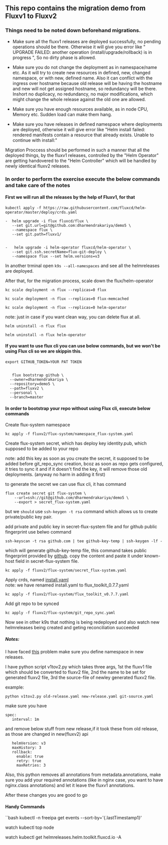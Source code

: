 ## This repo contains the migration demo from Fluxv1 to Fluxv2

### Things need to be noted down beforehand migrations.	
   - Make sure all the fluxv1 releases are deployed successfully, no pending operations should be there. Otherwise it will give you error like " UPGRADE FAILED:        another operation (install/upgrade/rollback) is in progress ", So no dirty phase is allowed.	
   	
   - Make sure you do not change the deployment as in namespace/name etc. As it will try to create new resources in defined, new, changed namespace, or with new,      defined name. Also it can conflict with the ingress over hostname because old release will be having the hostname and new will not get assigned hostname, so      redundancy will be there. Inshort no duplicacy, no redundancy, no major modifications, which might change the whole release against the old one are allowed.	
   
   - Make sure you have enough resources available, as in node CPU, Memory etc. Sudden load can make them hang.	
   
   - Make sure you have releases in defined namespace where deployments are deployed, otherwise it will give error like	
   	"Helm install failed: rendered manifests contain a resource that already exists. Unable to continue with install:"	
   	
Migration Proccess should be performed in such a manner that all the deployed things, by the fluxv1 releases, controlled by the "Helm Operator" are getting handovered to the "Helm Controller" which will be handled by newly identical fluxv2 releases.	


### In order to perform the exercise execute the below commands and take care of the notes

#### First we will run all the releases by the help of Fluxv1, for that

```
kubectl apply -f https://raw.githubusercontent.com/fluxcd/helm-operator/master/deploy/crds.yaml
```

```
-  helm upgrade -i flux fluxcd/flux \
   --set git.url=git@github.com:dharmendrakariya/demo5 \
   --namespace flux \
   --set git.path=fluxv1/


-   helm upgrade -i helm-operator fluxcd/helm-operator \
   --set git.ssh.secretName=flux-git-deploy \
   --namespace flux --set helm.versions=v3

```

In another trminal open ```k9s --all-namespaces``` and see all the helmreleases are deployed.

After that, for the migration process, scale down the flux/helm-operator

``` kc scale deployment -n flux --replicas=0 flux ```

``` kc scale deployment -n flux --replicas=0 flux-memcached ```

``` kc scale deployment -n flux --replicas=0 helm-operator ```

note: just in case if you want clean way, you can delete flux at all. 

```helm uninstall -n flux flux```

```helm uninstall -n flux helm-operator```


#### If you want to use flux cli you can use below commands, but we won't be using Flux cli so we are skippin this.

```
export GITHUB_TOKEN=YOUR PAT TOKEN


   flux bootstrap github \
  --owner=dharmendrakariya \
  --repository=demo5 \
  --path=fluxv2 \
  --personal \
  --branch=master
```

#### In order to bootstrap your repo without using Flux cli, execute below commands

Create flux-system namespace 

```kc apply -f fluxv2/flux-system/namespace_flux-system.yaml```

Create flux-system secret, which has deploy key identity.pub, which supposed to be added to your repo

note: add this key as soon as you create the secret, it supposed to be added before git_repo_sync creation, bcoz as soon as repo gets configured, it tries to sync it and if it doesn't find the key, it will remove those old deployments. (anyway no harm in adding it first)

to generate the secret we can use flux cli, it has command 

```
flux create secret git flux-system \
    --url=ssh://git@github.com/dharmendrakariya/demo5 \
    --export > secret_flux-system.yaml
```
but we ```should```  use  ```ssh-keygen -t rsa``` command which allows us to create private/public key pair.

add private and public key in secret-flux-system file and for github public fingerprint use belwo command

```ssh-keyscan -t rsa github.com | tee github-key-temp | ssh-keygen -lf -```

which will generate github-key-temp file, this command takes public fingerprint provided by [github](https://docs.github.com/en/github/authenticating-to-github/githubs-ssh-key-fingerprints). copy the content and paste it under known-host field in secret-flux-system file.


```kc apply -f fluxv2/flux-system/secret_flux-system.yaml```

Apply crds, named [install.yaml](https://github.com/fluxcd/flux2/releases)	
note: we have renamed install.yaml to flux_toolkit_0.7.7.yaml

```kc apply -f fluxv2/flux-system/flux_toolkit_v0.7.7.yaml```

Add git repo to be synced

```kc apply -f fluxv2/flux-system/git_repo_sync.yaml```

Now see in other k9s that nothing is being redeployed and also watch new helmreleases being created and geting reconciliation succeeded


##### Notes:

I have faced [this](https://github.com/fluxcd/flux2/issues/811#issuecomment-778014491) problem make sure you define namespace in new releases.

I have python script v1tov2.py which takes three args, 1st the fluxv1 file which should be converted to fluxv2 file, 2nd the name to be set for generated fluxv2 file, 3rd the source-file of newley generated fluxv2 file.

example:

`python v1tov2.py old-release.yaml new-release.yaml git-source.yaml`

make sure you have 

```
spec:
   interval: 1m
```

and remove below stuff from new release,if it took these from old release, as those are changed in new(fluxv2) api

```
   helmVersion: v3
   maxHistory: 3
   rollback:
     enable: true
     retry: true
     maxRetries: 3
```
Also, this python removes all annotations from metadata.annotations, make sure you add your required annotations (like in nginx case, you want to have nginx.class annotations) and let it leave the fluxv1 annotations.	

After these changes you are good to go	

#### Handy Commands	
``bash
kubectl -n freeipa get events --sort-by='{.lastTimestamp1}'	

watch kubectl top node	

watch kubectl get helmreleases.helm.toolkit.fluxcd.io -A
```
